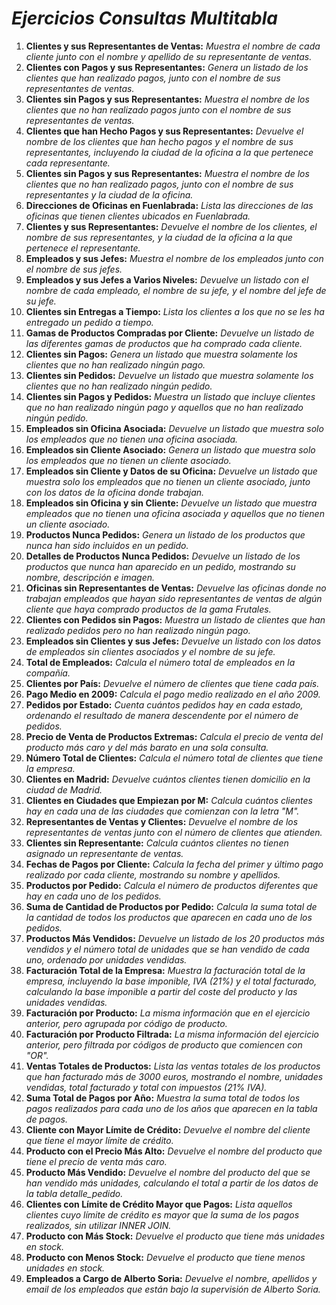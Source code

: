 <!-- Autor: Daniel Benjamin Perez Morales -->
<!-- GitHub: https://github.com/DanielPerezMoralesDev13 -->
<!-- Correo electrónico: danielperezdev@proton.me -->

# ***Ejercicios Consultas Multitabla***

1. **Clientes y sus Representantes de Ventas:** *Muestra el nombre de cada cliente junto con el nombre y apellido de su representante de ventas.*
2. **Clientes con Pagos y sus Representantes:** *Genera un listado de los clientes que han realizado pagos, junto con el nombre de sus representantes de ventas.*
3. **Clientes sin Pagos y sus Representantes:** *Muestra el nombre de los clientes que no han realizado pagos junto con el nombre de sus representantes de ventas.*
4. **Clientes que han Hecho Pagos y sus Representantes:** *Devuelve el nombre de los clientes que han hecho pagos y el nombre de sus representantes, incluyendo la ciudad de la oficina a la que pertenece cada representante.*
5. **Clientes sin Pagos y sus Representantes:** *Muestra el nombre de los clientes que no han realizado pagos, junto con el nombre de sus representantes y la ciudad de la oficina.*
6. **Direcciones de Oficinas en Fuenlabrada:** *Lista las direcciones de las oficinas que tienen clientes ubicados en Fuenlabrada.*
7. **Clientes y sus Representantes:** *Devuelve el nombre de los clientes, el nombre de sus representantes, y la ciudad de la oficina a la que pertenece el representante.*
8. **Empleados y sus Jefes:** *Muestra el nombre de los empleados junto con el nombre de sus jefes.*
9. **Empleados y sus Jefes a Varios Niveles:** *Devuelve un listado con el nombre de cada empleado, el nombre de su jefe, y el nombre del jefe de su jefe.*
10. **Clientes sin Entregas a Tiempo:** *Lista los clientes a los que no se les ha entregado un pedido a tiempo.*
11. **Gamas de Productos Compradas por Cliente:** *Devuelve un listado de las diferentes gamas de productos que ha comprado cada cliente.*
12. **Clientes sin Pagos:** *Genera un listado que muestra solamente los clientes que no han realizado ningún pago.*
13. **Clientes sin Pedidos:** *Devuelve un listado que muestra solamente los clientes que no han realizado ningún pedido.*
14. **Clientes sin Pagos y Pedidos:** *Muestra un listado que incluye clientes que no han realizado ningún pago y aquellos que no han realizado ningún pedido.*
15. **Empleados sin Oficina Asociada:** *Devuelve un listado que muestra solo los empleados que no tienen una oficina asociada.*
16. **Empleados sin Cliente Asociado:** *Genera un listado que muestra solo los empleados que no tienen un cliente asociado.*
17. **Empleados sin Cliente y Datos de su Oficina:** *Devuelve un listado que muestra solo los empleados que no tienen un cliente asociado, junto con los datos de la oficina donde trabajan.*
18. **Empleados sin Oficina y sin Cliente:** *Devuelve un listado que muestra empleados que no tienen una oficina asociada y aquellos que no tienen un cliente asociado.*
19. **Productos Nunca Pedidos:** *Genera un listado de los productos que nunca han sido incluidos en un pedido.*
20. **Detalles de Productos Nunca Pedidos:** *Devuelve un listado de los productos que nunca han aparecido en un pedido, mostrando su nombre, descripción e imagen.*
21. **Oficinas sin Representantes de Ventas:** *Devuelve las oficinas donde no trabajan empleados que hayan sido representantes de ventas de algún cliente que haya comprado productos de la gama Frutales.*
22. **Clientes con Pedidos sin Pagos:** *Muestra un listado de clientes que han realizado pedidos pero no han realizado ningún pago.*
23. **Empleados sin Clientes y sus Jefes:** *Devuelve un listado con los datos de empleados sin clientes asociados y el nombre de su jefe.*
24. **Total de Empleados:** *Calcula el número total de empleados en la compañía.*
25. **Clientes por País:** *Devuelve el número de clientes que tiene cada país.*
26. **Pago Medio en 2009:** *Calcula el pago medio realizado en el año 2009.*
27. **Pedidos por Estado:** *Cuenta cuántos pedidos hay en cada estado, ordenando el resultado de manera descendente por el número de pedidos.*
28. **Precio de Venta de Productos Extremas:** *Calcula el precio de venta del producto más caro y del más barato en una sola consulta.*
29. **Número Total de Clientes:** *Calcula el número total de clientes que tiene la empresa.*
30. **Clientes en Madrid:** *Devuelve cuántos clientes tienen domicilio en la ciudad de Madrid.*
31. **Clientes en Ciudades que Empiezan por M:** *Calcula cuántos clientes hay en cada una de las ciudades que comienzan con la letra "M".*
32. **Representantes de Ventas y Clientes:** *Devuelve el nombre de los representantes de ventas junto con el número de clientes que atienden.*
33. **Clientes sin Representante:** *Calcula cuántos clientes no tienen asignado un representante de ventas.*
34. **Fechas de Pagos por Cliente:** *Calcula la fecha del primer y último pago realizado por cada cliente, mostrando su nombre y apellidos.*
35. **Productos por Pedido:** *Calcula el número de productos diferentes que hay en cada uno de los pedidos.*
36. **Suma de Cantidad de Productos por Pedido:** *Calcula la suma total de la cantidad de todos los productos que aparecen en cada uno de los pedidos.*
37. **Productos Más Vendidos:** *Devuelve un listado de los 20 productos más vendidos y el número total de unidades que se han vendido de cada uno, ordenado por unidades vendidas.*
38. **Facturación Total de la Empresa:** *Muestra la facturación total de la empresa, incluyendo la base imponible, IVA (21%) y el total facturado, calculando la base imponible a partir del coste del producto y las unidades vendidas.*
39. **Facturación por Producto:** *La misma información que en el ejercicio anterior, pero agrupada por código de producto.*
40. **Facturación por Producto Filtrada:** *La misma información del ejercicio anterior, pero filtrada por códigos de producto que comiencen con "OR".*
41. **Ventas Totales de Productos:** *Lista las ventas totales de los productos que han facturado más de 3000 euros, mostrando el nombre, unidades vendidas, total facturado y total con impuestos (21% IVA).*
42. **Suma Total de Pagos por Año:** *Muestra la suma total de todos los pagos realizados para cada uno de los años que aparecen en la tabla de pagos.*
43. **Cliente con Mayor Límite de Crédito:** *Devuelve el nombre del cliente que tiene el mayor límite de crédito.*
44. **Producto con el Precio Más Alto:** *Devuelve el nombre del producto que tiene el precio de venta más caro.*
45. **Producto Más Vendido:** *Devuelve el nombre del producto del que se han vendido más unidades, calculando el total a partir de los datos de la tabla detalle_pedido.*
46. **Clientes con Límite de Crédito Mayor que Pagos:** *Lista aquellos clientes cuyo límite de crédito es mayor que la suma de los pagos realizados, sin utilizar INNER JOIN.*
47. **Producto con Más Stock:** *Devuelve el producto que tiene más unidades en stock.*
48. **Producto con Menos Stock:** *Devuelve el producto que tiene menos unidades en stock.*
49. **Empleados a Cargo de Alberto Soria:** *Devuelve el nombre, apellidos y email de los empleados que están bajo la supervisión de Alberto Soria.*
